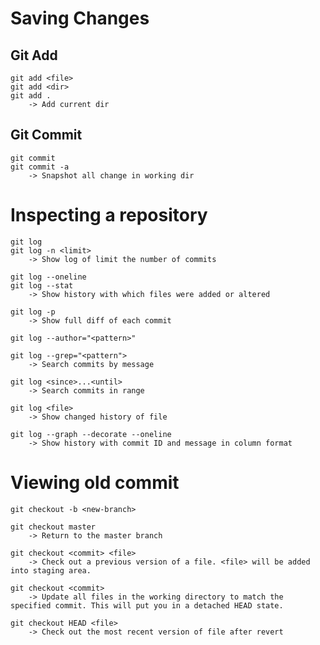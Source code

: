 # Saving Changes
## Git Add
	git add <file>
	git add <dir>
	git add . 
		-> Add current dir
## Git Commit
	git commit
	git commit -a 
		-> Snapshot all change in working dir
# Inspecting a repository
	git log
	git log -n <limit>
		-> Show log of limit the number of commits
		
	git log --oneline
	git log --stat 
		-> Show history with which files were added or altered
		
	git log -p 
		-> Show full diff of each commit
		
	git log --author="<pattern>"
	
	git log --grep="<pattern">
		-> Search commits by message
		
	git log <since>...<until> 
		-> Search commits in range
		
	git log <file>
		-> Show changed history of file
		
	git log --graph --decorate --oneline 
		-> Show history with commit ID and message in column format

# Viewing old commit
	git checkout -b <new-branch>
	
	git checkout master
		-> Return to the master branch
		
	git checkout <commit> <file>
		-> Check out a previous version of a file. <file> will be added into staging area.
		
	git checkout <commit>
		-> Update all files in the working directory to match the specified commit. This will put you in a detached HEAD state.
		
	git checkout HEAD <file>
		-> Check out the most recent version of file after revert
		
	